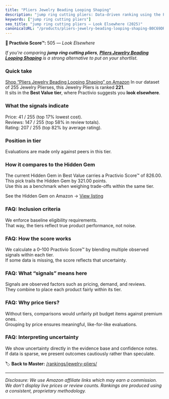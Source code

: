 ```yaml
---
title: "Pliers Jewelry Beading Looping Shaping"
description: "jump ring cutting pliers: Data-driven ranking using the Practivio Score™. Positioned by quality, value, demand, findability, momentum."
keywords: ["jump ring cutting pliers"]
seo_title: "jump ring cutting pliers — Look Elsewhere (2025)"
canonicalURL: "/products/pliers-jewelry-beading-looping-shaping-B0C69DRYG3/"
---
```


**🚫 Practivio Score™:** 505 — _Look Elsewhere_


*If you're comparing **jump ring cutting pliers**, **[Pliers Jewelry Beading Looping Shaping](https://www.amazon.com/dp/B0C69DRYG3?tag=practivio-20)** is a strong alternative to put on your shortlist.*
### Quick take
[Shop “Pliers Jewelry Beading Looping Shaping” on Amazon](https://www.amazon.com/dp/B0C69DRYG3?tag=practivio-20)
In our dataset of 255 Jewelry Plierses, this Jewelry Pliers is ranked **221**.  
It sits in the **Best Value tier**, where Practivio suggests you **look elsewhere**.

### What the signals indicate
Price: 41 / 255 (top 17% lowest cost).  
Reviews: 147 / 255 (top 58% in review totals).  
Rating: 207 / 255 (top 82% by average rating).  

### Position in tier
Evaluations are made only against peers in this tier.

### How it compares to the Hidden Gem
The current Hidden Gem in Best Value carries a Practivio Score™ of 826.00.  
This pick trails the Hidden Gem by 321.00 points.  
Use this as a benchmark when weighing trade-offs within the same tier.  

See the Hidden Gem on Amazon → [View listing](https://www.amazon.com/dp/B07C5PM8L4?tag=practivio-20)

### FAQ: Inclusion criteria
We enforce baseline eligibility requirements.  
That way, the tiers reflect true product performance, not noise.

### FAQ: How the score works
We calculate a 0–100 Practivio Score™ by blending multiple observed signals within each tier.  
If some data is missing, the score reflects that uncertainty.

### FAQ: What “signals” means here
Signals are observed factors such as pricing, demand, and reviews.  
They combine to place each product fairly within its tier.

### FAQ: Why price tiers?
Without tiers, comparisons would unfairly pit budget items against premium ones.  
Grouping by price ensures meaningful, like-for-like evaluations.

### FAQ: Interpreting uncertainty
We show uncertainty directly in the evidence base and confidence notes.  
If data is sparse, we present outcomes cautiously rather than speculate.


🏷️ **Back to Master:** [/rankings/jewelry-pliers/](/rankings/jewelry-pliers/)

---
_Disclosure: We use Amazon affiliate links which may earn a commission. We don’t display live prices or review counts. Rankings are produced using a consistent, proprietary methodology._
